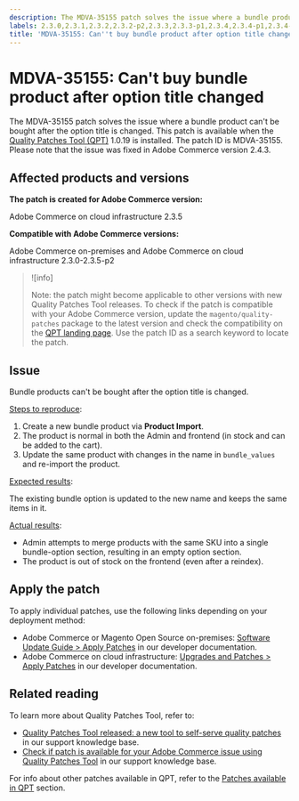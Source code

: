 ```yaml
---
description: The MDVA-35155 patch solves the issue where a bundle product can't be bought after the option title is changed. This patch is available when the [Quality Patches Tool (QPT)](https://support.magento.com/hc/en-us/articles/360047139492) 1.0.19 is installed. The patch ID is MDVA-35155. Please note that the issue was fixed in Adobe Commerce version 2.4.3.
labels: 2.3.0,2.3.1,2.3.2,2.3.2-p2,2.3.3,2.3.3-p1,2.3.4,2.3.4-p1,2.3.4-p2,2.3.5,2.3.5-p1,2.3.5-p2,QPT 1.0.19,Magento Commerce,Magento Commerce Cloud,Quality Patches Tool,bundle product,can't buy,option title change,Adobe Commerce,cloud infrastructure,on-premises
title: 'MDVA-35155: Can''t buy bundle product after option title changed'
---
```


# MDVA-35155: Can't buy bundle product after option title changed

The MDVA-35155 patch solves the issue where a bundle product can't be bought after the option title is changed. This patch is available when the [Quality Patches Tool (QPT)](https://support.magento.com/hc/en-us/articles/360047139492) 1.0.19 is installed. The patch ID is MDVA-35155. Please note that the issue was fixed in Adobe Commerce version 2.4.3.

## Affected products and versions

**The patch is created for Adobe Commerce version:**

Adobe Commerce on cloud infrastructure 2.3.5

**Compatible with Adobe Commerce versions:**

Adobe Commerce on-premises and Adobe Commerce on cloud infrastructure 2.3.0-2.3.5-p2

>![info]
>
 >Note: the patch might become applicable to other versions with new Quality Patches Tool releases. To check if the patch is compatible with your Adobe Commerce version, update the `magento/quality-patches` package to the latest version and check the compatibility on the [QPT landing page](https://devdocs.magento.com/quality-patches/tool.html#patch-grid). Use the patch ID as a search keyword to locate the patch.

## Issue

Bundle products can't be bought after the option title is changed.

<ins>Steps to reproduce</ins>:

1. Create a new bundle product via **Product Import**.
1. The product is normal in both the Admin and frontend (in stock and can be added to the cart).
1. Update the same product with changes in the name in `bundle_values` and re-import the product.

<ins>Expected results</ins>:

The existing bundle option is updated to the new name and keeps the same items in it.

<ins>Actual results</ins>:

* Admin attempts to merge products with the same SKU into a single bundle-option section, resulting in an empty option section.
* The product is out of stock on the frontend (even after a reindex).

## Apply the patch

To apply individual patches, use the following links depending on your deployment method:

* Adobe Commerce or Magento Open Source on-premises: [Software Update Guide > Apply Patches](https://devdocs.magento.com/guides/v2.4/comp-mgr/patching/mqp.html) in our developer documentation.
* Adobe Commerce on cloud infrastructure: [Upgrades and Patches > Apply Patches](https://devdocs.magento.com/cloud/project/project-patch.html) in our developer documentation. 

## Related reading

To learn more about Quality Patches Tool, refer to:

* [Quality Patches Tool released: a new tool to self-serve quality patches](https://support.magento.com/hc/en-us/articles/360047139492) in our support knowledge base.
* [Check if patch is available for your Adobe Commerce issue using Quality Patches Tool](https://support.magento.com/hc/en-us/articles/360047125252) in our support knowledge base.

For info about other patches available in QPT, refer to the [Patches available in QPT](https://support.magento.com/hc/en-us/sections/360010506631-Patches-available-in-QPT-tool-) section.